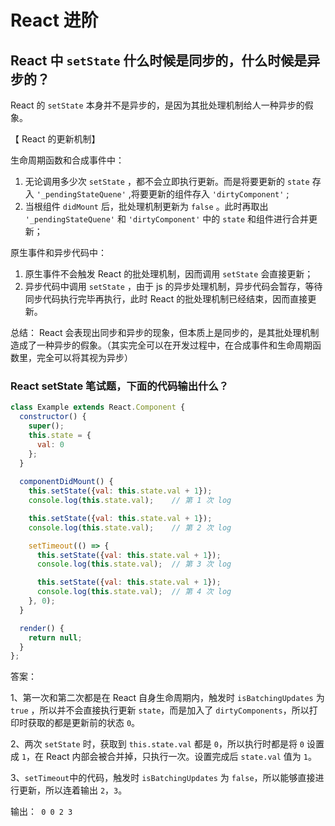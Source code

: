 # React 进阶

## React 中 `setState` 什么时候是同步的，什么时候是异步的？

React 的 `setState` 本身并不是异步的，是因为其批处理机制给人一种异步的假象。

【 React 的更新机制】

生命周期函数和合成事件中：

1. 无论调用多少次 `setState` ，都不会立即执行更新。而是将要更新的 `state` 存入 `'_pendingStateQuene'` ,将要更新的组件存入 `'dirtyComponent'` ;
2. 当根组件 `didMount` 后，批处理机制更新为 `false` 。此时再取出 `'_pendingStateQuene'` 和 `'dirtyComponent'` 中的 `state` 和组件进行合并更新；

原生事件和异步代码中：

1. 原生事件不会触发 React 的批处理机制，因而调用 `setState` 会直接更新；
2. 异步代码中调用 `setState` ，由于 js 的异步处理机制，异步代码会暂存，等待同步代码执行完毕再执行，此时 React 的批处理机制已经结束，因而直接更新。

总结：
React 会表现出同步和异步的现象，但本质上是同步的，是其批处理机制造成了一种异步的假象。（其实完全可以在开发过程中，在合成事件和生命周期函数里，完全可以将其视为异步）

### React setState 笔试题，下面的代码输出什么？

```js
class Example extends React.Component {
  constructor() {
    super();
    this.state = {
      val: 0
    };
  }
  
  componentDidMount() {
    this.setState({val: this.state.val + 1});
    console.log(this.state.val);    // 第 1 次 log

    this.setState({val: this.state.val + 1});
    console.log(this.state.val);    // 第 2 次 log

    setTimeout(() => {
      this.setState({val: this.state.val + 1});
      console.log(this.state.val);  // 第 3 次 log

      this.setState({val: this.state.val + 1});
      console.log(this.state.val);  // 第 4 次 log
    }, 0);
  }

  render() {
    return null;
  }
};
```

答案：

1、第一次和第二次都是在 React 自身生命周期内，触发时 `isBatchingUpdates` 为 `true` ，所以并不会直接执行更新 `state`，而是加入了 `dirtyComponents`，所以打印时获取的都是更新前的状态 `0`。

2、两次 `setState` 时，获取到 `this.state.val` 都是 `0`，所以执行时都是将 `0` 设置成 `1`，在 React 内部会被合并掉，只执行一次。设置完成后 `state.val` 值为 `1`。

3、`setTimeout`中的代码，触发时 `isBatchingUpdates` 为 `false`，所以能够直接进行更新，所以连着输出 `2`，`3`。

输出：` 0 0 2 3`